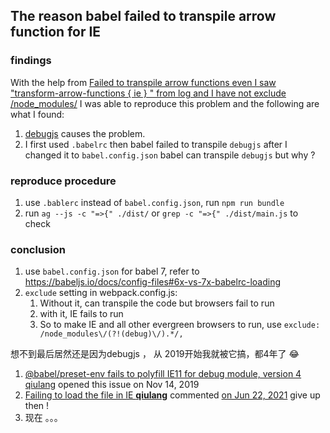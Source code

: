 ## The reason babel failed to transpile arrow function for IE



### findings 

With the help from [Failed to transpile arrow functions even I saw "transform-arrow-functions { ie } " from log and I have not exclude /node_modules/](https://github.com/babel/babel/issues/16145) I was able to reproduce this problem and the following are what I  found:

1.  [debugjs](https://github.com/debug-js/debug) causes the problem.
2. I first used `.babelrc` then babel failed to transpile `debugjs` after I changed it to `babel.config.json` babel can transpile `debugjs` but why ?



### reproduce procedure

1. use  `.bablerc` instead of `babel.config.json`, run `npm run bundle`
2. run `ag --js -c "=>{" ./dist/` or  `grep -c "=>{" ./dist/main.js`  to check



### conclusion

1. use ``babel.config.json`` for babel 7, refer to https://babeljs.io/docs/config-files#6x-vs-7x-babelrc-loading
2. `exclude` setting in webpack.config.js:
   1.  Without it, can transpile the code but browsers fail to run
   2. with it, IE fails to run
   3. So to make IE and all other evergreen browsers to run, use `exclude: /node_modules\/(?!(debug)\/).*/,`



想不到最后居然还是因为debugjs ， 从 2019开始我就被它搞，都4年了 😂

1. [@babel/preset-env fails to polyfill IE11 for debug module, version 4](https://github.com/babel/babel/issues/10707)  [qiulang](https://github.com/qiulang) opened this issue on Nov 14, 2019
2. [Failing to load the file in IE ](https://github.com/socketio/socket.io-client/issues/1328) **[qiulang](https://github.com/qiulang)** commented [on Jun 22, 2021](https://github.com/socketio/socket.io-client/issues/1328#issuecomment-865863817) give up then !
3. 现在 。。。 